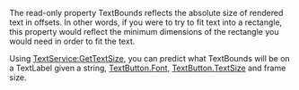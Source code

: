 The read-only property TextBounds reflects the absolute size of rendered
text in offsets. In other words, if you were to try to fit text into a
rectangle, this property would reflect the minimum dimensions of the
rectangle you would need in order to fit the text.

Using [TextService:GetTextSize](https://create.roblox.com/docs/reference/engine/classes/TextService#GetTextSize), you can predict what TextBounds will be
on a TextLabel given a string, [TextButton.Font](https://create.roblox.com/docs/reference/engine/classes/TextButton#Font), [TextButton.TextSize](https://create.roblox.com/docs/reference/engine/classes/TextButton#TextSize)
and frame size.